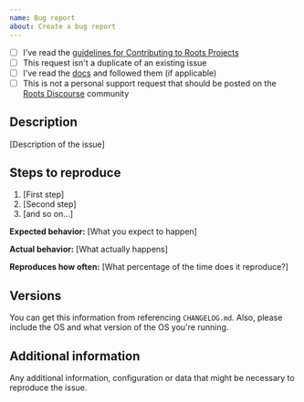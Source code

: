 ```yaml
---
name: Bug report
about: Create a bug report
---
```


<!--

Do you want to ask a question? Are you looking for support? Roots Discourse is the best place for getting support: https://discourse.roots.io/

-->

* [ ] I've read the [guidelines for Contributing to Roots Projects](https://github.com/roots/.github/blob/master/CONTRIBUTING.md)
* [ ] This request isn't a duplicate of an existing issue
* [ ] I've read the [docs](https://roots.io/documentation/) and followed them (if applicable)
* [ ] This is not a personal support request that should be posted on the [Roots Discourse](https://discourse.roots.io/) community

## Description

[Description of the issue]

## Steps to reproduce

1. [First step]
2. [Second step]
3. [and so on...]

**Expected behavior:** [What you expect to happen]

**Actual behavior:** [What actually happens]

**Reproduces how often:** [What percentage of the time does it reproduce?]

## Versions

You can get this information from referencing `CHANGELOG.md`. Also, please include the OS and what version of the OS you're running.

## Additional information

Any additional information, configuration or data that might be necessary to reproduce the issue.
